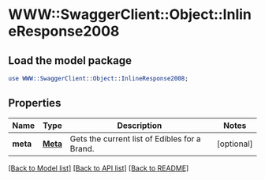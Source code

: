 # WWW::SwaggerClient::Object::InlineResponse2008

## Load the model package
```perl
use WWW::SwaggerClient::Object::InlineResponse2008;
```

## Properties
Name | Type | Description | Notes
------------ | ------------- | ------------- | -------------
**meta** | [**Meta**](Meta.md) | Gets the current list of Edibles for a Brand. | [optional] 

[[Back to Model list]](../README.md#documentation-for-models) [[Back to API list]](../README.md#documentation-for-api-endpoints) [[Back to README]](../README.md)


